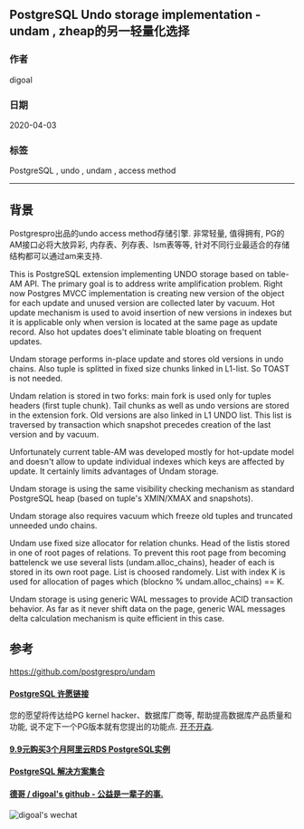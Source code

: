 ## PostgreSQL Undo storage implementation - undam , zheap的另一轻量化选择  
  
### 作者  
digoal  
  
### 日期  
2020-04-03  
  
### 标签  
PostgreSQL , undo , undam , access method  
  
----  
  
## 背景  
Postgrespro出品的undo access method存储引擎. 非常轻量, 值得拥有, PG的AM接口必将大放异彩, 内存表、列存表、lsm表等等, 针对不同行业最适合的存储结构都可以通过am来支持.   
  
This is PostgreSQL extension implementing UNDO storage based on table-AM API. The primary goal is to address write amplification problem. Right now Postgres MVCC implementation is creating new version of the object for each update and unused version are collected later by vacuum. Hot update mechanism is used to avoid insertion of new versions in indexes but it is applicable only when version is located at the same page as update record. Also hot updates does't eliminate table bloating on frequent updates.  
  
Undam storage performs in-place update and stores old versions in undo chains. Also tuple is splitted in fixed size chunks linked in L1-list. So TOAST is not needed.  
  
Undam relation is stored in two forks: main fork is used only for tuples headers (first tuple chunk). Tail chunks as well as undo versions are stored in the extension fork. Old versions are also linked in L1 UNDO list. This list is traversed by transaction which snapshot precedes creation of the last version and by vacuum.  
  
Unfortunately current table-AM was developed mostly for hot-update model and doesn't allow to update individual indexes which keys are affected by update. It certainly limits advantages of Undam storage.  
  
Undam storage is using the same visibility checking mechanism as standard PostgreSQL heap (based on tuple's XMIN/XMAX and snapshots).  
  
Undam storage also requires vacuum which freeze old tuples and truncated unneeded undo chains.  
  
Undam use fixed size allocator for relation chunks. Head of the listis stored in one of root pages of relations. To prevent this root page from becoming battelenck we use several lists (undam.alloc_chains), header of each is stored in its own root page. List is choosed randomely. List with index K is used for allocation of pages which (blockno % undam.alloc_chains) == K.  
  
Undam storage is using generic WAL messages to provide ACID transaction behavior. As far as it never shift data on the page, generic WAL messages delta calculation mechanism is quite efficient in this case.  
  
## 参考  
https://github.com/postgrespro/undam  
  
  
  
  
  
  
  
  
  
  
  
  
  
  
  
  
  
  
  
  
  
  
  
  
  
  
  
  
  
  
  
  
  
  
  
  
  
  
  
  
  
  
  
  
  
#### [PostgreSQL 许愿链接](https://github.com/digoal/blog/issues/76 "269ac3d1c492e938c0191101c7238216")
您的愿望将传达给PG kernel hacker、数据库厂商等, 帮助提高数据库产品质量和功能, 说不定下一个PG版本就有您提出的功能点. [开不开森](https://github.com/digoal/blog/issues/76 "269ac3d1c492e938c0191101c7238216").  
  
  
#### [9.9元购买3个月阿里云RDS PostgreSQL实例](https://www.aliyun.com/database/postgresqlactivity "57258f76c37864c6e6d23383d05714ea")
  
  
#### [PostgreSQL 解决方案集合](https://yq.aliyun.com/topic/118 "40cff096e9ed7122c512b35d8561d9c8")
  
  
#### [德哥 / digoal's github - 公益是一辈子的事.](https://github.com/digoal/blog/blob/master/README.md "22709685feb7cab07d30f30387f0a9ae")
  
  
![digoal's wechat](../pic/digoal_weixin.jpg "f7ad92eeba24523fd47a6e1a0e691b59")
  
